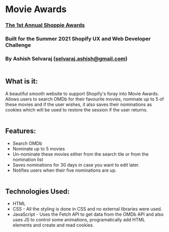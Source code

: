 # Movie Awards <br />

### [The 1st Annual Shoppie Awards](https://sauronthemighty.github.io/movie-awards/)
### Built for the Summer 2021 Shopify UX and Web Developer Challenge
### By Ashish Selvaraj (selvaraj.ashish@gmail.com) <br /><br />

## What is it: 
A beautiful smooth website to support Shopify's foray into Movie Awards. Allows users to search OMDb for their favourite movies, nominate up to 5 of these movies and if the user wishes, it also saves their nominations as cookies which will be used to restore the session if the user returns.
<br /><br />

## Features: 
- Search OMDb
- Nominate up to 5 movies
- Un-nominate these movies either from the search tile or from the nomination list
- Saves nominations for 30 days in case you want to edit later.
- Notifies users when their five nominations are up.
<br /><br />

## Technologies Used: <br />
- HTML
- CSS - All the styling is done in CSS and no external libraries were used.
- JavaScript - Uses the Fetch API to get data from the OMDb API and also uses JS to control some animations, programatically add HTML elements and create and read cookies.

